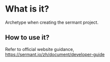 # What is it?
Archetype when creating the sermant project.

## How to use it?
Refer to official website guidance, https://sermant.io/zh/document/developer-guide
